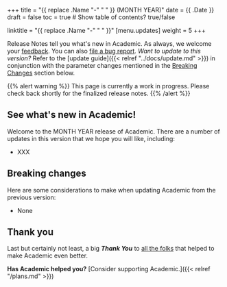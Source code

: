 +++
title = "{{ replace .Name "-" " " }} (MONTH YEAR)"
date = {{ .Date }}
draft = false
toc = true  # Show table of contents? true/false

linktitle = "{{ replace .Name "-" " " }}"
[menu.updates]
  weight = 5
+++

Release Notes tell you what's new in Academic. As always, we welcome your [feedback](). You can also [file a bug report](). *Want to update to this version?* Refer to the [update guide]({{< relref "../docs/update.md" >}}) in conjunction with the parameter changes mentioned in the [Breaking Changes](#breaking-changes) section below.

{{% alert warning %}}
This page is currently a work in progress. Please check back shortly for the finalized release notes.
{{% /alert %}}

## See what's new in Academic!

Welcome to the MONTH YEAR release of Academic. There are a number of updates in this version that we hope you will like, including:

- XXX

## Breaking changes

Here are some considerations to make when updating Academic from the previous version:

- None

## Thank you

Last but certainly not least, a big **_Thank You_** to [all the folks]() that helped to make Academic even better.

**Has Academic helped you?** [Consider supporting Academic.]({{< relref "/plans.md" >}})
